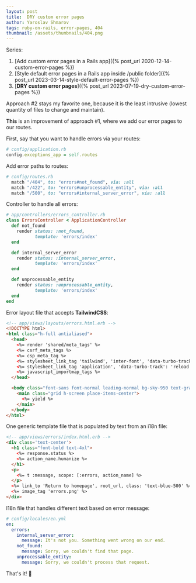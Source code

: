 ```yaml
---
layout: post
title:  DRY custom error pages
author: Yaroslav Shmarov
tags: ruby-on-rails, error-pages, 404
thumbnail: /assets/thumbnails/404.png
---
```


Series:
1. [Add custom error pages in a Rails app]({% post_url 2020-12-14-custom-error-pages %})
2. [Style default error pages in a Rails app inside /public folder]({% post_url 2023-03-14-style-default-error-pages %})
3. [**DRY custom error pages**]({% post_url 2023-07-19-dry-custom-error-pages %})

Approach #2 stays my favorite one, because it is the least intrusive (lowest quantity of files to change and maintain).

**This** is an improvement of approach #1, where we add our error pages to our routes.

First, say that you want to handle errors via your routes:

```ruby
# config/application.rb
config.exceptions_app = self.routes
```

Add error paths to routes:

```ruby
# config/routes.rb
  match "/404", to: "errors#not_found", via: :all
  match "/422", to: "errors#unprocessable_entity", via: :all
  match "/500", to: "errors#internal_server_error", via: :all
```

Controller to handle all errors:

```ruby
# app/controllers/errors_controller.rb
class ErrorsController < ApplicationController
  def not_found
    render status: :not_found,
           template: 'errors/index'
  end

  def internal_server_error
    render status: :internal_server_error,
           template: 'errors/index'
  end

  def unprocessable_entity
    render status: :unprocessable_entity,
           template: 'errors/index'
  end
end
```

Error layout file that accepts **TailwindCSS**:

```html
<!-- app/views/layouts/errors.html.erb -->
<!DOCTYPE html>
<html class="h-full antialiased">
  <head>
    <%= render 'shared/meta_tags' %>
    <%= csrf_meta_tags %>
    <%= csp_meta_tag %>
    <%= stylesheet_link_tag 'tailwind', 'inter-font', 'data-turbo-track': 'reload' %>
    <%= stylesheet_link_tag 'application', 'data-turbo-track': 'reload' %>
    <%= javascript_importmap_tags %>
  </head>

  <body class="font-sans font-normal leading-normal bg-sky-950 text-gray-200 flex flex-col min-h-screen">
    <main class="grid h-screen place-items-center">
      <%= yield %>
    </main>
  </body>
</html>
```

One generic template file that is populated by text from an i18n file:

```html
<!-- app/views/errors/index.html.erb -->
<div class='text-center'>
  <h1 class="font-bold text-4xl">
    <%= response.status %>
    <%= action_name.humanize %>
  </h1>
  <p>
    <%= t :message, scope: [:errors, action_name] %>
  </p>
  <%= link_to 'Return to homepage', root_url, class: 'text-blue-500' %>
  <%= image_tag 'errors.png' %>
</div>
```

I18n file that handles different text based on error message:

```yml
# config/locales/en.yml
en:
  errors:
    internal_server_error:
      message: It's not you. Something went wrong on our end.
    not_found:
      message: Sorry, we couldn't find that page.
    unprocessable_entity:
      message: Sorry, we couldn't process that request.
```

That's it! 🤠
